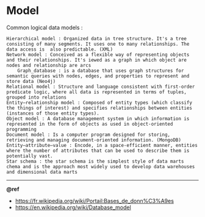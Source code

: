 # Model

Common logical data models :

    Hierarchical model : Organized data in tree structure. It's a tree consisting of many segments. It uses one to many relationships. The data access is  also predictable. (XML)
    Network model : Conceived as a flexible way of representing objects and their relationships. It's iewed as a graph in which object are nodes and relationship are arcs
        Graph_database : is a database that uses graph structures for semantic queries with nodes, edges, and properties to represent and store data (Neo4j)
    Relational model : Structure and language consistent with first-order predicate logic, where all data is represented in terms of tuples, grouped into relations
    Entity–relationship model : Composed of entity types (which classify the things of interest) and specifies relationships between entities (instances of those entity types).
    Object model : A database management system in which information is represented in the form of objects as used in object-oriented programming
    Document model : Is a computer program designed for storing, retrieving and managing document-oriented information. (MongoDB)
    Entity–attribute–value : Encode, in a space-efficient manner, entities where the number of attributes that can be used to describe them is potentially vast.
    Star schema : the star schema is the simplest style of data marts chema and is the approach most widely used to develop data warehouses and dimensional data marts

---
**@ref**  
- https://fr.wikipedia.org/wiki/Portail:Bases_de_donn%C3%A9es
- https://en.wikipedia.org/wiki/Database_model
